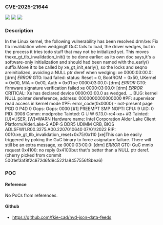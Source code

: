 ### [CVE-2025-21644](https://cve.mitre.org/cgi-bin/cvename.cgi?name=CVE-2025-21644)
![](https://img.shields.io/static/v1?label=Product&message=Linux&color=blue)
![](https://img.shields.io/static/v1?label=Version&message=c9474b726b932b5d555effd9ed0ae19f4da2367c%3C%2009b94ddc58c6640cbbc7775a61a5387b8be71488%20&color=brighgreen)
![](https://img.shields.io/static/v1?label=Vulnerability&message=n%2Fa&color=brighgreen)

### Description

In the Linux kernel, the following vulnerability has been resolved:drm/xe: Fix tlb invalidation when wedgingIf GuC fails to load, the driver wedges, but in the process it tries todo stuff that may not be initialized yet. This moves thexe_gt_tlb_invalidation_init() to be done earlier: as its own doc says,it's a software-only initialization and should had been named with the_early() suffix.Move it to be called by xe_gt_init_early(), so the locks and seqno areinitialized, avoiding a NULL ptr deref when wedging:	xe 0000:03:00.0: [drm] *ERROR* GT0: load failed: status: Reset = 0, BootROM = 0x50, UKernel = 0x00, MIA = 0x00, Auth = 0x01	xe 0000:03:00.0: [drm] *ERROR* GT0: firmware signature verification failed	xe 0000:03:00.0: [drm] *ERROR* CRITICAL: Xe has declared device 0000:03:00.0 as wedged.	...	BUG: kernel NULL pointer dereference, address: 0000000000000000	#PF: supervisor read access in kernel mode	#PF: error_code(0x0000) - not-present page	PGD 0 P4D 0	Oops: Oops: 0000 [#1] PREEMPT SMP NOPTI	CPU: 9 UID: 0 PID: 3908 Comm: modprobe Tainted: G     U  W          6.13.0-rc4-xe+ #3	Tainted: [U]=USER, [W]=WARN	Hardware name: Intel Corporation Alder Lake Client Platform/AlderLake-S ADP-S DDR5 UDIMM CRB, BIOS ADLSFWI1.R00.3275.A00.2207010640 07/01/2022	RIP: 0010:xe_gt_tlb_invalidation_reset+0x75/0x110 [xe]This can be easily triggered by poking the GuC binary to force asignature failure. There will still be an extra message,	xe 0000:03:00.0: [drm] *ERROR* GT0: GuC mmio request 0x4100: no reply 0x4100but that's better than a NULL ptr deref.(cherry picked from commit 5001ef3af8f2c972d6fd9c5221a8457556f8bea6)

### POC

#### Reference
No PoCs from references.

#### Github
- https://github.com/fkie-cad/nvd-json-data-feeds


